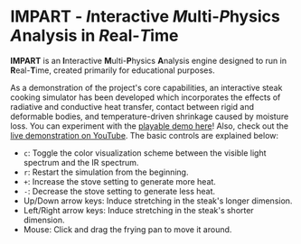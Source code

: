 # IMPART - *I*nteractive *M*ulti-*P*hysics *A*nalysis in *R*eal-*T*ime

**IMPART** is an **I**nteractive **M**ulti-**P**hysics **A**nalysis engine designed to run in **R**eal-**T**ime, created primarily for educational purposes.

As a demonstration of the project's core capabilities, an interactive steak cooking simulator has been developed which incorporates the effects of radiative and conductive heat transfer, contact between rigid and deformable bodies, and temperature-driven shrinkage caused by moisture loss. You can experiment with the [playable demo here](https://bdgiffin.github.io/IMPART/)! Also, check out the [live demonstration on YouTube](https://www.youtube.com/watch?v=ZraO2jNlnXM). The basic controls are explained below:
 - `c`: Toggle the color visualization scheme between the visible light spectrum and the IR spectrum.
 - `r`: Restart the simulation from the beginning.
 - `+`: Increase the stove setting to generate more heat.
 - `-`: Decrease the stove setting to generate less heat.
 - Up/Down arrow keys: Induce stretching in the steak's longer dimension.
 - Left/Right arrow keys: Induce stretching in the steak's shorter dimension.
 - Mouse: Click and drag the frying pan to move it around.
